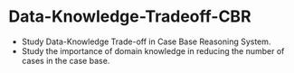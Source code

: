 # Data-Knowledge-Tradeoff-CBR
* Study Data-Knowledge Trade-off in Case Base Reasoning System. 
* Study the importance of domain knowledge in reducing the number of cases in the case base.


<!-- A few observations for the term paper example:
In general, most of the predictions are matching with the expected output. In some cases, like days late = 12 and medical certificate = true, though the data does not accept the paper, the CBR system predicts accepted. 

To get the weights for a given domain:
	python learn.py TermPaperExample/ --verbose

The above command reads the attribute.xml and the data.csv files and generates the weights.


Previous work has mostly used fuzzy logic in CBR systems for better retrieval i.e. improving indexing of cases in the case base. Our attempt is to use fuzzy logic as knowledge to reduce cases in the case base. The papers are included in the "Previous Work" folder.

Regarding the discussion on "Is CBR same as KNN?". One of the papers mentioned the following: " The  most  commonly  investigated  retrieval  techniques  include  nearest  neighbor retrieval, inductive approaches, knowledge guided approaches, and validated retrieval". Though I do not understand the methods, KNN is modeling the nearest neighbor retrieval technique, while there are a whole lot of other retrieval techniques.

 -->
